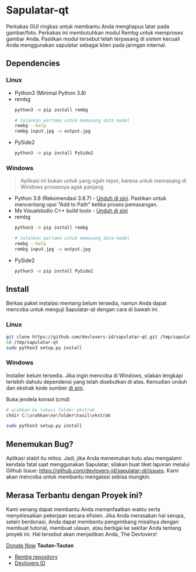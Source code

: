 # Sapulatar-qt

Perkakas GUI ringkas untuk membantu Anda menghapus latar pada gambar/foto. Perkakas ini membutuhkan modul Rembg untuk memproses gambar Anda. Pastikan modul tersebut telah terpasang di sistem kecuali Anda menggunakan sapulatar sebagai klien pada jaringan internal. 

## Dependencies

### Linux

- Python3 (Minimal Python 3.8)
- rembg
    ```bash
    python3 -m pip install rembg
    
    # Jalankan pertama untuk memasang data model
    rembg --help
    rembg input.jpg -o output.jpg
    ```
- PySide2
    ```bash
    python3 -m pip install PySide2
    ```

### Windows

> Aplikasi ini bukan untuk yang ogah repot, karena untuk memasang di Windows prosesnya agak panjang.

- Python 3.8 (Rekomendasi 3.8.7) - [Unduh di sini](https://www.python.org/downloads/release/python-387/). Pastikan untuk mencentang opsi "Add to Path" ketika proses pemasangan.
- Ms Visualstudio C++ build tools - [Unduh di sini](https://download.microsoft.com/download/5/f/7/5f7acaeb-8363-451f-9425-68a90f98b238/visualcppbuildtools_full.exe)
- rembg
    ```bash
    python3 -m pip install rembg

    # Jalankan pertama untuk memasang data model
    rembg --help
    rembg input.jpg -o output.jpg
    ```
- PySide2
    ```bash
    python3 -m pip install PySide2
    ```

## Install

Berkas paket instalasi memang belum tersedia, namun Anda dapat mencoba untuk menguji Sapulatar-qt dengan cara di bawah ini.

### Linux
```bash
git clone https://github.com/devlovers-id/sapulatar-qt.git /tmp/sapulatar-qt
cd /tmp/sapulatar-qt
sudo python3 setup.py install
```

### Windows

Installer belum tersedia. Jika ingin mencoba di Windows, silakan lengkapi terlebih dahulu dependensi yang telah disebutkan di atas. Kemudian unduh dan ekstrak kode sumber [di sini](https://github.com/devlovers-id/sapulatar-qt/archive/refs/heads/master.zip). 

Buka jendela konsol (cmd)
```bash
# arahkan ke lokasi folder ekstrak
chdir C:\arahkan\ke\folder\hasil\ekstrak

sudo python3 setup.py install
```


## Menemukan Bug?

Aplikasi stabil itu mitos. Jadi, jika Anda menemukan kutu atau mengalami kendala fatal saat menggunakan Sapulatar, silakan buat tiket laporan melalui Github Issue: https://github.com/devlovers-id/sapulatar-qt/issues. Kami akan mencoba untuk membantu mengatasi sebisa mungkin.

## Merasa Terbantu dengan Proyek ini?

Kami senang dapat membantu Anda memanfaatkan waktu serta menyelesaikan pekerjaan secara efisien. Jika Anda merasakan hal serupa, selain berdonasi, Anda dapat membentu pengembang misalnya dengan membuat tutorial, membuat ulasan, atau berbgai ke sekitar Anda tentang proyek ini. Hal tersebut akan menjadikan Anda, The Devlovers!

[Donate Now](https://support.dev-is.my.id)
**Tautan-Tautan**

- [Rembg repository](https://github.com/danielgatis/rembg)
- [Devlovers ID](https://dev-is.my.id)
